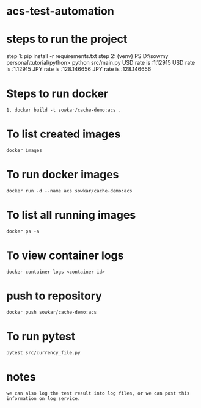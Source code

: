# acs-test-automation
# steps to run the project
step 1:
 pip install -r requirements.txt
step 2:
	(venv) PS D:\sowmy personal\tutorial\python> python src/main.py
	 USD rate is :1.12915
	USD rate is :1.12915
	JPY rate is :128.146656
	JPY rate is :128.146656

# Steps to run docker
    1. docker build -t sowkar/cache-demo:acs .

# To list created images
    docker images

# To run docker images
    docker run -d --name acs sowkar/cache-demo:acs

# To list all running images
    docker ps -a

# To view container logs
    docker container logs <container id>

# push to repository
    docker push sowkar/cache-demo:acs

# To run pytest
    pytest src/currency_file.py

# notes
    we can also log the test result into log files, or we can post this information on log service. 
